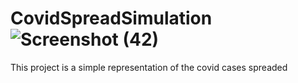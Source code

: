 # CovidSpreadSimulation![Screenshot (42)](https://user-images.githubusercontent.com/62801202/124644243-ac856b00-deaf-11eb-8ddd-c02090630795.png)
This project is a simple representation of the covid cases spreaded
